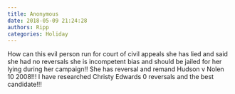 ```yaml
---
title: Anonymous
date: 2018-05-09 21:24:28
authors: Ripp
categories: Holiday
---
```


 How can this evil person run for court of civil appeals  she has lied and said she had no reversals  she is incompetent bias and should be jailed for her lying during her campaign!!  She has reversal and remand Hudson v Nolen 10 2008!!!  I have researched Christy Edwards 0 reversals and the best candidate!!!